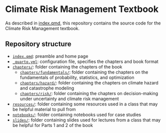 # Climate Risk Management Textbook

As described in [index.qmd](./index.qmd), this repository contains the source code for the Climate Risk Management textbook.

## Repository structure

- [`index.qmd`](./index.qmd): preamble and home page
- [`_quarto.yml`](./_quarto.yml): configuration file, specifies the chapters and book format
- [`chapters/`](./chapters/): folder containing the chapters of the book
    - [`chapters/fundamentals/`](./chapters/fundamentals/): folder containing the chapters on the fundamentals of probability, statistics, and optimization
    - [`chapters/hazard/`](./chapters/hazard/): folder containing the chapters on climate hazard and catastrophe modeling
    - [`chapters/risk/`](./chapters/risk/): folder containing the chapters on decision-making under uncertainty and climate risk management
- [`resources/`](./resources/): folder containing some resources used in a class that may be helpful material to pull from
- [`notebooks/`](./notebooks/): folder containing notebooks used for case studies
- [`slides/`](./slides/): folder containing slides used for lectures from a class that may be helpful for Parts 1 and 2 of the book
